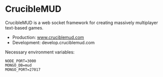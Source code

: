 # CrucibleMUD
CrucibleMUD is a web socket framework for creating massively multiplayer text-based games.


- Production: www.cruciblemud.com
- Development: develop.cruciblemud.com


Necessary environment variables:
```
NODE_PORT=3000
MONGO_DB=mud
MONGO_PORT=27017
```
